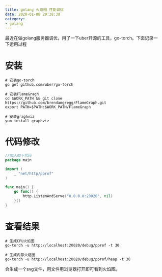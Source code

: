 ```yaml
---
title: golang 火焰图 性能调优
date: 2020-01-08 20:38:38
category:
- golang
---
```


最近在做golang服务器调优，用了一下uber开源的工具，go-torch。下面记录一下运用过程

# 安装

```shell
# 安装go-torch
go get github.com/uber/go-torch

# 安装FlameGragh
cd $WORK_PATH && git clone https://github.com/brendangregg/FlameGraph.git
export PATH=$PATH:$WORK_PATH/FlameGraph

# 安装graghviz
yum install graphviz
```

# 代码修改
```go
//加入如下代码
package main

import (
    _ "net/http/pprof"
)

func main() {
    go func() {
		http.ListenAndServe("0.0.0.0:20020", nil)
	}()
}
```

# 查看结果
```shell
# 生成CPU火焰图
go-torch -u http://localhost:20020/debug/pprof -t 30

# 生成内存火焰图
go-torch -u http://localhost:20020/debug/pprof/heap -t 30
```

会生成一个svg文件，用文件用浏览器打开即可看到火焰图。